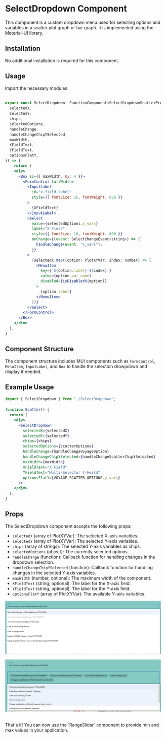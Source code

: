 # SelectDropdown Component
This component is a custom dropdown menu used for selecting options and variables in a scatter plot graph or bar graph. It is implemented using the Material-UI library.

## Installation
No additional installation is required for this component.

## Usage
Import the necessary modules:
```jsx 

export const SelectDropdown: FunctionComponent<SelectDropdownScatterProps> = ({
  selectedX,
  selectedY,
  chips,
  selectedOptions,
  handleChange,
  handleChangeChipYSelected,
  maxWidth,
  XFieldText,
  YFieldText,
  optionsFlatY,
}) => {
    return (
    <div>
      <Box sx={{ maxWidth, my: 4 }}>
        <FormControl fullWidth>
          <InputLabel
            id="x-field-label"
            style={{ fontSize: 16, fontWeight: 600 }}
          >
            {XFieldText}
          </InputLabel>
          <Select
            value={selectedOptions.x_vars}
            label="X Field"
            style={{ fontSize: 16, fontWeight: 600 }}
            onChange={(event: SelectChangeEvent<string>) => {
              handleChange(event, "x_vars");
            }}
          >
            {selectedX.map((option: PlotXYVar, index: number) => (
              <MenuItem
                key={`${option.label}-${index}`}
                value={option.var_name}
                disabled={isDisabledX(option)}
              >
                {option.label}
              </MenuItem>
            ))}
          </Select>
        </FormControl>
      </Box>
    </div>
  );
}
```
## Component Structure
The component structure includes MUI components such as `FormControl`, `MenuItem`, `InputLabel`, and `Box` to handle the selection drowpdown and display if needed.

## Example Usage
```jsx
import { SelectDropdown } from "./SelectDropdown";

function Scatter() {
  return (
    <div>
      <SelectDropdown
        selectedX={selectedX}
        selectedY={selectedY}
        chips={chips}
        selectedOptions={scatterOptions}
        handleChange={handleChangeVoyageOption}
        handleChangeChipYSelected={handleChangeScatterChipYSelected}
        maxWidth={maxWidth}
        XFieldText="X Field"
        YFieldText="Multi-Selector Y-Feild"
        optionsFlatY={VOYAGE_SCATTER_OPTIONS.y_vars}
      />
    </div>
  );
}
```

## Props
The SelectDropdown component accepts the following props:

- `selectedX` (array of PlotXYVar): The selected X-axis variables.
- `selectedY` (array of PlotXYVar): The selected Y-axis variables.
- `chips` (array of strings): The selected Y-axis variables as chips.
- `selectedOptions` (object): The currently selected options.
- `handleChange` (function): Callback function for handling changes in the dropdown selection.
- `handleChangeChipYSelected` (function): Callback function for handling changes in the selected Y-axis variables.
- `maxWidth` (number, optional): The maximum width of the component.
- `XFieldText` (string, optional): The label for the X-axis field.
- `YFieldText` (string, optional): The label for the Y-axis field.
- `optionsFlatY` (array of PlotXYVar): The available Y-axis variables.


![aggregation](../../../assets/dropdownX.png)

![aggregation](../../../assets/dropdownY.png)

<br/>
That's it! You can now use the `RangeSlider` component to provide min and max values in your application.